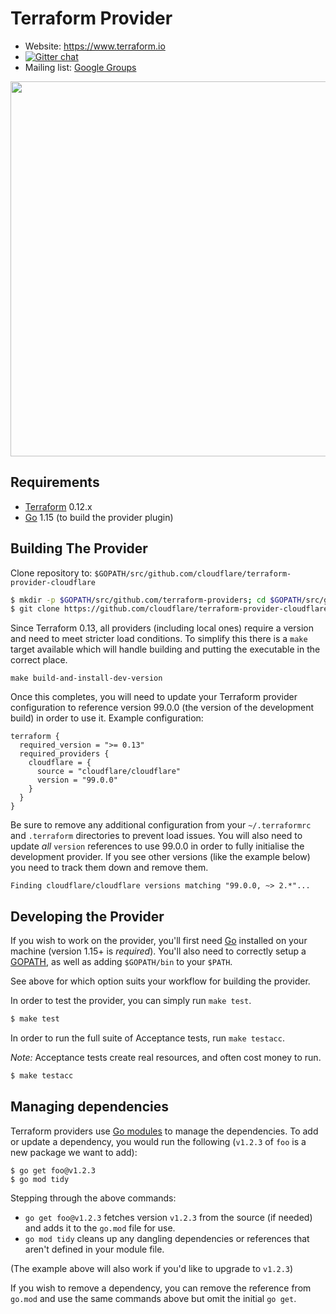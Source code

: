 # Terraform Provider

- Website: https://www.terraform.io
- [![Gitter chat](https://badges.gitter.im/hashicorp-terraform/Lobby.png)](https://gitter.im/hashicorp-terraform/Lobby)
- Mailing list: [Google Groups](http://groups.google.com/group/terraform-tool)

<img src="https://cdn.rawgit.com/hashicorp/terraform-website/master/content/source/assets/images/logo-hashicorp.svg" width="600px">

## Requirements

-	[Terraform](https://www.terraform.io/downloads.html) 0.12.x
-	[Go](https://golang.org/doc/install) 1.15 (to build the provider plugin)

## Building The Provider

Clone repository to: `$GOPATH/src/github.com/cloudflare/terraform-provider-cloudflare`

```sh
$ mkdir -p $GOPATH/src/github.com/terraform-providers; cd $GOPATH/src/github.com/terraform-providers
$ git clone https://github.com/cloudflare/terraform-provider-cloudflare.git
```

Since Terraform 0.13, all providers (including local ones) require a version and
need to meet stricter load conditions. To simplify this there is a `make` target
available which will handle building and putting the executable in the correct
place.

```
make build-and-install-dev-version
```

Once this completes, you will need to update your Terraform provider
configuration to reference version 99.0.0 (the version of the development build)
in order to use it. Example configuration:

```hcl
terraform {
  required_version = ">= 0.13"
  required_providers {
    cloudflare = {
      source = "cloudflare/cloudflare"
      version = "99.0.0"
    }
  }
}
```

Be sure to remove any additional configuration from your `~/.terraformrc` and
`.terraform` directories to prevent load issues. You will also need to update
*all* `version` references to use 99.0.0 in order to fully initialise the 
development provider. If you see other versions (like the example below) you
need to track them down and remove them.

```
Finding cloudflare/cloudflare versions matching "99.0.0, ~> 2.*"...
```

## Developing the Provider

If you wish to work on the provider, you'll first need [Go](http://www.golang.org)
installed on your machine (version 1.15+ is *required*). You'll also need to
correctly setup a [GOPATH](http://golang.org/doc/code.html#GOPATH), as well
as adding `$GOPATH/bin` to your `$PATH`.

See above for which option suits your workflow for building the provider.

In order to test the provider, you can simply run `make test`.

```sh
$ make test
```

In order to run the full suite of Acceptance tests, run `make testacc`.

*Note:* Acceptance tests create real resources, and often cost money to run.

```sh
$ make testacc
```

## Managing dependencies

Terraform providers use [Go modules][go modules] to manage the
dependencies. To add or update a dependency, you would run the
following (`v1.2.3` of `foo` is a new package we want to add):

```
$ go get foo@v1.2.3
$ go mod tidy
```

Stepping through the above commands:

- `go get foo@v1.2.3` fetches version `v1.2.3` from the source (if
    needed) and adds it to the `go.mod` file for use.
- `go mod tidy` cleans up any dangling dependencies or references that
  aren't defined in your module file.

(The example above will also work if you'd like to upgrade to `v1.2.3`)

If you wish to remove a dependency, you can remove the reference from
`go.mod` and use the same commands above but omit the initial `go get`.

[go modules]: https://github.com/golang/go/wiki/Modules
